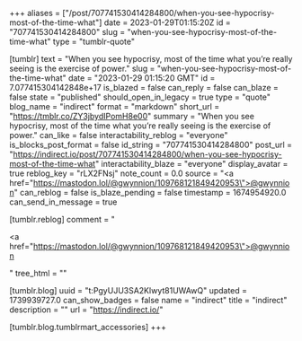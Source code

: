 +++
aliases = ["/post/707741530414284800/when-you-see-hypocrisy-most-of-the-time-what"]
date = 2023-01-29T01:15:20Z
id = "707741530414284800"
slug = "when-you-see-hypocrisy-most-of-the-time-what"
type = "tumblr-quote"

[tumblr]
text = "When you see hypocrisy, most of the time what you&rsquo;re really seeing is the exercise of power."
slug = "when-you-see-hypocrisy-most-of-the-time-what"
date = "2023-01-29 01:15:20 GMT"
id = 7.077415304142848e+17
is_blazed = false
can_reply = false
can_blaze = false
state = "published"
should_open_in_legacy = true
type = "quote"
blog_name = "indirect"
format = "markdown"
short_url = "https://tmblr.co/ZY3jbydIPomH8e00"
summary = "When you see hypocrisy, most of the time what you’re really seeing is the exercise of power."
can_like = false
interactability_reblog = "everyone"
is_blocks_post_format = false
id_string = "707741530414284800"
post_url = "https://indirect.io/post/707741530414284800/when-you-see-hypocrisy-most-of-the-time-what"
interactability_blaze = "everyone"
display_avatar = true
reblog_key = "rLX2FNsj"
note_count = 0.0
source = "<a href=\"https://mastodon.lol/@gwynnion/109768121849420953\">@gwynnion</a>"
can_reblog = false
is_blaze_pending = false
timestamp = 1674954920.0
can_send_in_message = true

[tumblr.reblog]
comment = "<p><a href=\"https://mastodon.lol/@gwynnion/109768121849420953\">@gwynnion</a></p>"
tree_html = ""

[tumblr.blog]
uuid = "t:PgyUJU3SA2Klwyt81UWAwQ"
updated = 1739939727.0
can_show_badges = false
name = "indirect"
title = "indirect"
description = ""
url = "https://indirect.io/"

[tumblr.blog.tumblrmart_accessories]
+++
